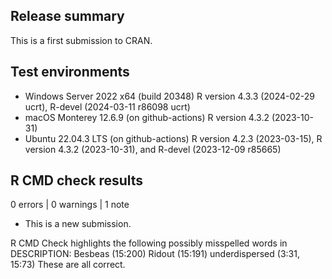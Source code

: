 ## Release summary
This is a first submission to CRAN.

## Test environments
* Windows Server 2022 x64 (build 20348) R version 4.3.3 (2024-02-29 ucrt), R-devel (2024-03-11 r86098 ucrt)
* macOS Monterey 12.6.9 (on github-actions) R version 4.3.2 (2023-10-31)
* Ubuntu 22.04.3 LTS (on github-actions) R version 4.2.3 (2023-03-15), R version 4.3.2 (2023-10-31), and R-devel (2023-12-09 r85665)

## R CMD check results

0 errors | 0 warnings | 1 note

* This is a new submission.

R CMD Check highlights the following possibly misspelled words in DESCRIPTION:
  Besbeas (15:200)
  Ridout (15:191)
  underdispersed (3:31, 15:73)
These are all correct.
